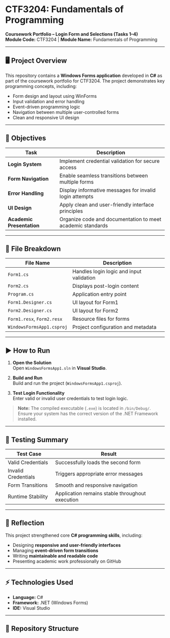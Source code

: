 # CTF3204: Fundamentals of Programming  
**Coursework Portfolio – Login Form and Selections (Tasks 1–4)**  
**Module Code:** CTF3204 | **Module Name:** Fundamentals of Programming  

---

## 🖥️ Project Overview
This repository contains a **Windows Forms application** developed in **C#** as part of the coursework portfolio for CTF3204. The project demonstrates key programming concepts, including:  

- Form design and layout using WinForms  
- Input validation and error handling  
- Event-driven programming logic  
- Navigation between multiple user-controlled forms  
- Clean and responsive UI design  

---

## 📌 Objectives

| Task | Description |
|------|-------------|
| **Login System** | Implement credential validation for secure access |
| **Form Navigation** | Enable seamless transitions between multiple forms |
| **Error Handling** | Display informative messages for invalid login attempts |
| **UI Design** | Apply clean and user-friendly interface principles |
| **Academic Presentation** | Organize code and documentation to meet academic standards |

---

## 📁 File Breakdown

| File Name | Description |
|-----------|-------------|
| `Form1.cs` | Handles login logic and input validation |
| `Form2.cs` | Displays post-login content |
| `Program.cs` | Application entry point |
| `Form1.Designer.cs` | UI layout for Form1 |
| `Form2.Designer.cs` | UI layout for Form2 |
| `Form1.resx`, `Form2.resx` | Resource files for forms |
| `WindowsFormsApp1.csproj` | Project configuration and metadata |

---

## ▶️ How to Run

1. **Open the Solution**  
   Open `WindowsFormsApp1.sln` in **Visual Studio**.  

2. **Build and Run**  
   Build and run the project (`WindowsFormsApp1.csproj`).  

3. **Test Login Functionality**  
   Enter valid or invalid user credentials to test login logic.  

> **Note:** The compiled executable (`.exe`) is located in `/bin/Debug/`. Ensure your system has the correct version of the .NET Framework installed.  

---

## 🧪 Testing Summary

| Test Case | Result |
|-----------|--------|
| Valid Credentials | Successfully loads the second form |
| Invalid Credentials | Triggers appropriate error messages |
| Form Transitions | Smooth and responsive navigation |
| Runtime Stability | Application remains stable throughout execution |

---

## 🧠 Reflection

This project strengthened core **C# programming skills**, including:  

- Designing **responsive and user-friendly interfaces**  
- Managing **event-driven form transitions**  
- Writing **maintainable and readable code**  
- Presenting academic work professionally on GitHub  

---

## ⚡ Technologies Used

- **Language:** C#  
- **Framework:** .NET (Windows Forms)  
- **IDE:** Visual Studio  

---

## 📂 Repository Structure

